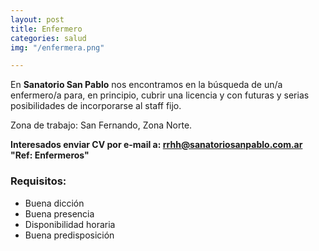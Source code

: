 ```yaml
---
layout: post
title: Enfermero
categories: salud
img: "/enfermera.png"

---
```

En **Sanatorio San Pablo** nos encontramos en la búsqueda de un/a enfermero/a para, en principio, cubrir una licencia y con futuras y serias posibilidades de incorporarse al staff fijo.

Zona de trabajo: San Fernando, Zona Norte.

**Interesados enviar CV por e-mail a: rrhh@sanatoriosanpablo.com.ar  
"Ref: Enfermeros"**

### Requisitos:

* Buena dicción
* Buena presencia
* Disponibilidad horaria
* Buena predisposición